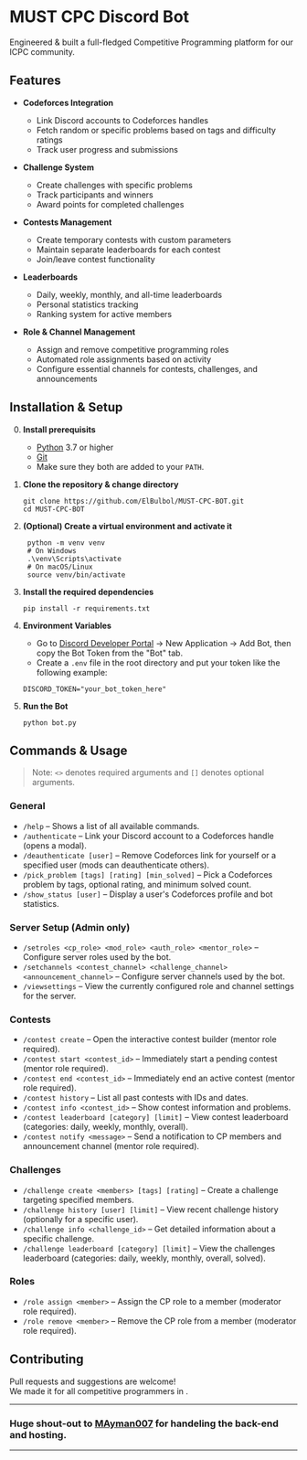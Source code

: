# MUST CPC Discord Bot

Engineered & built a full-fledged Competitive Programming platform for our ICPC community.

## Features

- **Codeforces Integration**
  - Link Discord accounts to Codeforces handles
  - Fetch random or specific problems based on tags and difficulty ratings
  - Track user progress and submissions

- **Challenge System**
  - Create challenges with specific problems
  - Track participants and winners
  - Award points for completed challenges

- **Contests Management**
  - Create temporary contests with custom parameters
  - Maintain separate leaderboards for each contest
  - Join/leave contest functionality

- **Leaderboards**
  - Daily, weekly, monthly, and all-time leaderboards
  - Personal statistics tracking
  - Ranking system for active members

- **Role & Channel Management**
  - Assign and remove competitive programming roles
  - Automated role assignments based on activity
  - Configure essential channels for contests, challenges, and announcements

## Installation & Setup

0. **Install prerequisits**
    - [Python](https://www.python.org/downloads) 3.7 or higher
    - [Git](https://git-scm.com/downloads)
    - Make sure they both are added to your `PATH`.

1. **Clone the repository & change directory**
    ```shell
    git clone https://github.com/ElBulbol/MUST-CPC-BOT.git
    cd MUST-CPC-BOT
    ```

2. **(Optional) Create a virtual environment and activate it**
   ```shell
    python -m venv venv
    # On Windows
    .\venv\Scripts\activate
    # On macOS/Linux
    source venv/bin/activate
   ```

3. **Install the required dependencies**
    ```shell
    pip install -r requirements.txt
    ```

4. **Environment Variables**
    - Go to [Discord Developer Portal](https://discord.com/developers/applications) → New Application → Add Bot, then copy the Bot Token from the "Bot" tab.
    - Create a `.env` file in the root directory and put your token like the following example:
    ```
    DISCORD_TOKEN="your_bot_token_here"
    ```

5. **Run the Bot**
   ```shell
   python bot.py
   ```

## Commands & Usage

> Note: `<>` denotes required arguments and `[]` denotes optional arguments.

### General
- `/help` – Shows a list of all available commands.
- `/authenticate` – Link your Discord account to a Codeforces handle (opens a modal).
- `/deauthenticate [user]` – Remove Codeforces link for yourself or a specified user (mods can deauthenticate others).
- `/pick_problem [tags] [rating] [min_solved]` – Pick a Codeforces problem by tags, optional rating, and minimum solved count.
- `/show_status [user]` – Display a user's Codeforces profile and bot statistics.

### Server Setup (Admin only)
- `/setroles <cp_role> <mod_role> <auth_role> <mentor_role>` – Configure server roles used by the bot.
- `/setchannels <contest_channel> <challenge_channel> <announcement_channel>` – Configure server channels used by the bot.
- `/viewsettings` – View the currently configured role and channel settings for the server.

### Contests
- `/contest create` – Open the interactive contest builder (mentor role required).
- `/contest start <contest_id>` – Immediately start a pending contest (mentor role required).
- `/contest end <contest_id>` – Immediately end an active contest (mentor role required).
- `/contest history` – List all past contests with IDs and dates.
- `/contest info <contest_id>` – Show contest information and problems.
- `/contest leaderboard [category] [limit]` – View contest leaderboard (categories: daily, weekly, monthly, overall).
- `/contest notify <message>` – Send a notification to CP members and announcement channel (mentor role required).

### Challenges
- `/challenge create <members> [tags] [rating]` – Create a challenge targeting specified members.
- `/challenge history [user] [limit]` – View recent challenge history (optionally for a specific user).
- `/challenge info <challenge_id>` – Get detailed information about a specific challenge.
- `/challenge leaderboard [category] [limit]` – View the challenges leaderboard (categories: daily, weekly, monthly, overall, solved).

### Roles
- `/role assign <member>` – Assign the CP role to a member (moderator role required).
- `/role remove <member>` – Remove the CP role from a member (moderator role required).

## Contributing

Pull requests and suggestions are welcome!  
We made it for all competitive programmers in . 

----

### Huge shout-out to [MAyman007](https://github.com/MAyman007) for handeling the back-end and hosting.

---
